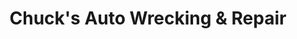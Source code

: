 ---
title: "Chuck's Auto Wrecking & Repair"
url: /barberton/chucks-auto-wrecking-and-repair/
shop: car repair
---